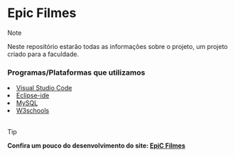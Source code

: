  <h1>Epic Filmes</h1> 
   
> [!NOTE]
> Neste repositório estarão todas as informações sobre o projeto, um projeto criado para a faculdade.

<div>
<h3>Programas/Plataformas que utilizamos</h3>
<li><a href="https://code.visualstudio.com/">Visual Studio Code</a></li>
<li><a href=https://eclipseide.org/">Eclipse-ide</a></li>
<li><a href="https://www.mysql.com/">MySQL</a></li>
 <li><a href="https://www.w3schools.com/js/">W3schools</a></li>
</div>

 <br>
 
> [!TIP]
> **Confira um pouco do desenvolvimento do site: <a href="https://youtu.be/vGRAFcQ60jI?si=vxSREbFA347C1TF1">EpiC Filmes</a>**

